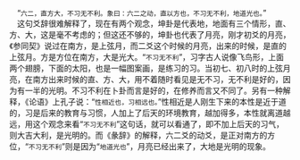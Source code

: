 &emsp;“``六二，直方大，不习无不利。象曰：六二之动，直以方也，不习无不利，地道光也。``”<br>&emsp;这句爻辞很难解释了，现在有两个观念，坤卦是代表地，地面有三个情形，直、方、大，这是毫不考虑的；但这还不够的，坤卦也代表了月亮，刚才初爻的月亮，《参同契》说过在南方，是上弦月，而二爻这个时候的月亮，出来的时候，是直的上弦月。方是方位在南方，大是光大。“``不习无不利``”，习字古人说像飞鸟形，上面两个翅膀，下面的太阳，也是一幅图案画，是练习的习。当初七、初八时的上弦月亮，在南方出来时候的直、方、大，用不着随时看见是无不习，无不利是好的，因为有一半的光明。不习不利在卜卦而言是好的，在修养而言又不同了。另有一种解释，《论语》上孔子说：“``性相近也，习相远也。``”性相近是人刚生下来的本性是近于道的，习是后来的教育与习惯，人加上了后天的环境教育，越加得多，本性就离道越远，用这个观念来看“``不习无不利``”这句话，就可以看通了，即不加上后天的习气，则大吉大利，是光明的。而《彖辞》的解释，六二爻的动爻，是正对南方的方位，“``不习无不利``”则是因为“``地道光也``”，月亮已经出来了，大地是光明的现象。<br>